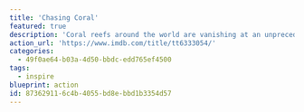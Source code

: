 ```yaml
---
title: 'Chasing Coral'
featured: true
description: 'Coral reefs around the world are vanishing at an unprecedented rate. A team of divers, photographers and scientists set out on a thrilling ocean adventure to discover why and to reveal the underwater mystery to the world.'
action_url: 'https://www.imdb.com/title/tt6333054/'
categories:
  - 49f0ae64-b03a-4d50-bbdc-edd765ef4500
tags:
  - inspire
blueprint: action
id: 87362911-6c4b-4055-bd8e-bbd1b3354d57
---
```

